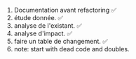 1. Documentation avant refactoring ✅
2. étude donnée. ✅
3. analyse de l'existant. ✅
4. analyse d'impact. ✅
5. faire un table de changement. ✅
6. note: start with dead code and doubles.